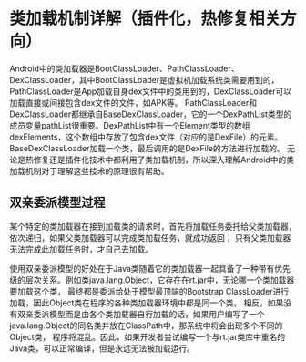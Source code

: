 # 类加载机制详解（插件化，热修复相关方向）

Android中的类加载器是BootClassLoader、PathClassLoader、DexClassLoader，其中BootClassLoader是虚拟机加载系统类需要用到的，PathClassLoader是App加载自身dex文件中的类用到的，DexClassLoader可以加载直接或间接包含dex文件的文件，如APK等。
PathClassLoader和DexClassLoader都继承自BaseDexClassLoader，它的一个DexPathList类型的成员变量pathList很重要。DexPathList中有一个Element类型的数组dexElements，这个数组中存放了包含dex文件（对应的是DexFile）的元素。BaseDexClassLoader加载一个类，最后调用的是DexFile的方法进行加载的。
无论是热修复还是插件化技术中都利用了类加载机制，所以深入理解Android中的类加载机制对于理解这些技术的原理很有帮助。


## 双亲委派模型过程

某个特定的类加载器在接到加载类的请求时，首先将加载任务委托给父类加载器，依次递归，如果父类加载器可以完成类加载任务，就成功返回；
只有父类加载器无法完成此加载任务时，才自己去加载。

使用双亲委派模型的好处在于Java类随着它的类加载器一起具备了一种带有优先级的层次关系。例如类java.lang.Object，它存在在rt.jar中，无论哪一个类加载器要加载这个类，
最终都是委派给处于模型最顶端的Bootstrap ClassLoader进行加载，因此Object类在程序的各种类加载器环境中都是同一个类。
相反，如果没有双亲委派模型而是由各个类加载器自行加载的话，如果用户编写了一个java.lang.Object的同名类并放在ClassPath中，那系统中将会出现多个不同的Object类，
程序将混乱。因此，如果开发者尝试编写一个与rt.jar类库中重名的Java类，可以正常编译，但是永远无法被加载运行。

